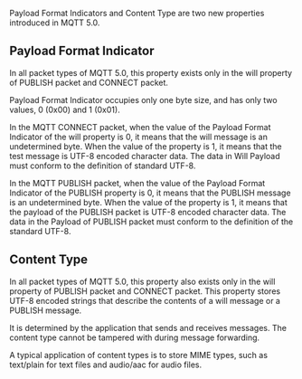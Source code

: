 Payload Format Indicators and Content Type are two new properties introduced in MQTT 5.0.

## Payload Format Indicator

In all packet types of MQTT 5.0, this property exists only in the will property of PUBLISH packet and CONNECT packet.

Payload Format Indicator occupies only one byte size, and has only two values, 0 (0x00) and 1 (0x01).

In the MQTT CONNECT packet, when the value of the Payload Format Indicator of the will property is 0, it means that the will message is an undetermined byte. When the value of the property is 1, it means that the test message is UTF-8 encoded character data. The data in Will Payload must conform to the definition of standard UTF-8.

In the MQTT PUBLISH packet, when the value of the Payload Format Indicator of the PUBLISH property is 0, it means that the PUBLISH message is an undetermined byte. When the value of the property is 1, it means that the payload of the PUBLISH packet is UTF-8 encoded character data. The data in the Payload of PUBLISH packet must conform to the definition of the standard UTF-8.

## Content Type

In all packet types of MQTT 5.0, this property also exists only in the will property of PUBLISH packet and CONNECT packet. This property stores UTF-8 encoded strings that describe the contents of a will message or a PUBLISH message.

It is determined by the application that sends and receives messages. The content type cannot be tampered with during message forwarding.

A typical application of content types is to store MIME types, such as text/plain for text files and audio/aac for audio files.
